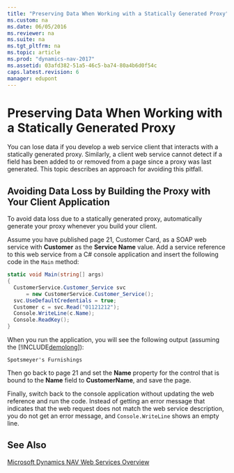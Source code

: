 ```yaml
---
title: "Preserving Data When Working with a Statically Generated Proxy"
ms.custom: na
ms.date: 06/05/2016
ms.reviewer: na
ms.suite: na
ms.tgt_pltfrm: na
ms.topic: article
ms.prod: "dynamics-nav-2017"
ms.assetid: 03afd382-51a5-46c5-ba74-80a4b6d0f54c
caps.latest.revision: 6
manager: edupont
---
```

# Preserving Data When Working with a Statically Generated Proxy
You can lose data if you develop a web service client that interacts with a statically generated proxy. Similarly, a client web service cannot detect if a field has been added to or removed from a page since a proxy was last generated. This topic describes an approach for avoiding this pitfall.  
  
## Avoiding Data Loss by Building the Proxy with Your Client Application  
 To avoid data loss due to a statically generated proxy, automatically generate your proxy whenever you build your client.  
  
 Assume you have published page 21, Customer Card, as a SOAP web service with **Customer** as the **Service Name** value. Add a service reference to this web service from a C\# console application and insert the following code in the `Main` method:  
  
```c#  
static void Main(string[] args)  
{  
  CustomerService.Customer_Service svc   
      = new CustomerService.Customer_Service();  
  svc.UseDefaultCredentials = true;  
  Customer c = svc.Read("01121212");  
  Console.WriteLine(c.Name);  
  Console.ReadKey();  
}  
```  
  
 When you run the application, you will see the following output \(assuming the [!INCLUDE[demolong](includes/demolong_md.md)]\):  
  
```  
Spotsmeyer's Furnishings  
```  
  
 Then go back to page 21 and set the **Name** property for the control that is bound to the **Name** field to **CustomerName**, and save the page.  
  
 Finally, switch back to the console application without updating the web reference and run the code. Instead of getting an error message that indicates that the web request does not match the web service description, you do not get an error message, and `Console.WriteLine` shows an empty line.  
  
## See Also  
 [Microsoft Dynamics NAV Web Services Overview](Microsoft-Dynamics-NAV-Web-Services-Overview.md)
